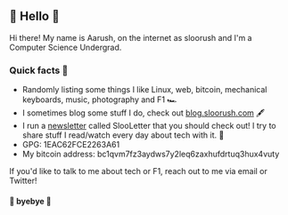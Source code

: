 ## :wave: Hello :wave:

<!-- <img src="https://i.giphy.com/media/dbtDDSvWErdf2/giphy.webp"></img> -->

Hi there! My name is Aarush, on the internet as sloorush and I'm a Computer Science Undergrad.

### Quick facts 🧩

- Randomly listing some things I like Linux, web, bitcoin, mechanical keyboards, music, photography and F1 🏎️
- I sometimes blog some stuff I do, check out [blog.sloorush.com](https://blog.sloorush.com/) 🖋️
- I run a [newsletter](https://slooletter.sloorush.com) called SlooLetter that you should check out! I try to share stuff I read/watch every day about tech with it. 📰
- GPG: 1EAC62FCE2263A61
- My bitcoin address: bc1qvm7fz3aydws7y2leq6zaxhufdrtuq3hux4vuty

If you'd like to talk to me about tech or F1, reach out to me via email or Twitter!

#### :wave: byebye :wave:
